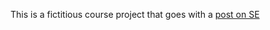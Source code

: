 This is a fictitious course project that goes with a [post on SE](https://stackoverflow.com/questions/32516366/github-website-publishing-of-knit-generated-html-files-in-rstudio/32534876#32534876)

